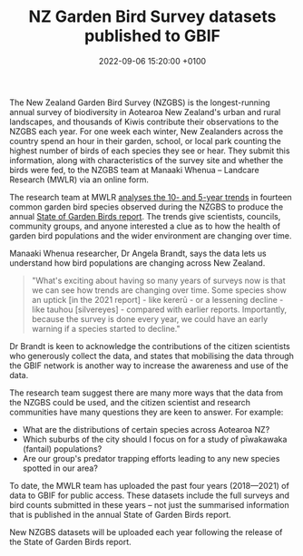 ﻿---
title:  "NZ Garden Bird Survey datasets published to GBIF"
date:   2022-09-06 15:20:00 +0100
categories: ["data", "citizen science"]
lang-ref: for authors
background: assets/images/posts/2022-08-14-garden-bird-survey.png
---

The New Zealand Garden Bird Survey (NZGBS) is the longest-running annual survey of biodiversity in Aotearoa New Zealand's urban and rural landscapes, and thousands of Kiwis contribute their observations to the NZGBS each year. For one week each winter, New Zealanders across the country spend an hour in their garden, school, or local park counting the highest number of birds of each species they see or hear. They submit this information, along with characteristics of the survey site and whether the birds were fed, to the NZGBS team at Manaaki Whenua – Landcare Research (MWLR) via an online form.

The research team at MWLR [analyses the 10- and 5-year trends](https://datastore.landcareresearch.co.nz/dataset/nzgbs-2018-trend-analysis-methods) in fourteen common garden bird species observed during the NZGBS to produce the annual [State of Garden Birds report](https://gardenbirdsurvey.nz/results/). The trends give scientists, councils, community groups, and anyone interested a clue as to how the health of garden bird populations and the wider environment are changing over time.

Manaaki Whenua researcher, Dr Angela Brandt, says the data lets us understand how bird populations are changing across New Zealand. 
>"What's exciting about having so many years of surveys now is that we can see how trends are changing over time. Some species show an uptick [in the 2021 report] - like kererū - or a lessening decline - like tauhou [silvereyes] - compared with earlier reports. Importantly, because the survey is done every year, we could have an early warning if a species started to decline."

Dr Brandt is keen to acknowledge the contributions of the citizen scientists who generously collect the data, and states that mobilising the data through the GBIF network is another way to increase the awareness and use of the data. 

The research team suggest there are many more ways that the data from the NZGBS could be used, and the citizen scientist and research communities have many questions they are keen to answer. For example: 
* What are the distributions of certain species across Aotearoa NZ? 
* Which suburbs of the city should I focus on for a study of pīwakawaka (fantail) populations? 
* Are our group's predator trapping efforts leading to any new species spotted in our area?

To date, the MWLR team has uploaded the past four years (2018—2021) of data to GBIF for public access. These datasets include the full surveys and bird counts submitted in these years – not just the summarised information that is published in the annual State of Garden Birds report.

New NZGBS datasets will be uploaded each year following the release of the State of Garden Birds report. 

